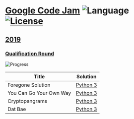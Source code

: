 # [Google Code Jam](https://codingcompetitions.withgoogle.com/codejam/) ![Language](https://img.shields.io/badge/language-Python3-blue.svg) [![License](https://img.shields.io/badge/license-MIT-blue.svg)](LICENSE) 

## [2019](https://codingcompetitions.withgoogle.com/codejam/archive/2019) 

### [Qualification Round](https://codingcompetitions.withgoogle.com/codejam/round/0000000000051705) 
![Progress](https://img.shields.io/badge/progress-1%20%2F%204-32CD32.svg)

| Title | Solution | 
|-------|----------|
|Foregone Solution | [Python 3](./2019/qualification-round/python/forgone_solution.py)| 
|You Can Go Your Own Way| [Python 3](./2019/qualification-round/python/)|
|Cryptopangrams | [Python 3](./2019/qualification-round/python/)|
|Dat Bae | [Python 3](./2019/qualification-round/python/) |


